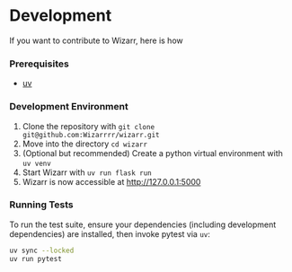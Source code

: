 # Development

If you want to contribute to Wizarr, here is how

### Prerequisites

* [uv](https://docs.astral.sh/uv/)

### Development Environment

1. Clone the repository with `git clone git@github.com:Wizarrrr/wizarr.git`
2. Move into the directory `cd wizarr`
3. (Optional but recommended) Create a python virtual environment with `uv venv`
4. Start Wizarr with `uv run flask run`
5. Wizarr is now accessible at http://127.0.0.1:5000

### Running Tests

To run the test suite, ensure your dependencies (including development dependencies) are installed, then invoke pytest via `uv`:

```bash
uv sync --locked
uv run pytest
```
